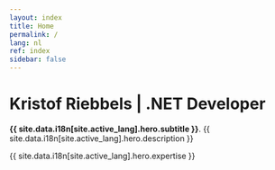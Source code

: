 ```yaml
---
layout: index
title: Home
permalink: /
lang: nl
ref: index
sidebar: false
---
```


# Kristof Riebbels | .NET Developer

**{{ site.data.i18n[site.active_lang].hero.subtitle }}**. {{ site.data.i18n[site.active_lang].hero.description }}

{{ site.data.i18n[site.active_lang].hero.expertise }}